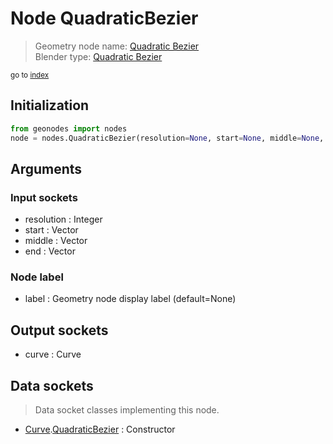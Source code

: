 
# Node QuadraticBezier

> Geometry node name: [Quadratic Bezier](https://docs.blender.org/manual/en/latest/modeling/geometry_nodes/curve_primitives/quadratic_bezier.html)<br>
  Blender type: [Quadratic Bezier](https://docs.blender.org/api/current/bpy.types.GeometryNodeCurveQuadraticBezier.html)
  
<sub>go to [index](/docs/index.md)</sub>

Initialization
--------------
```python
from geonodes import nodes
node = nodes.QuadraticBezier(resolution=None, start=None, middle=None, end=None, label=None)
```



## Arguments


### Input sockets

- resolution : Integer
- start : Vector
- middle : Vector
- end : Vector

### Node label

- label : Geometry node display label (default=None)

## Output sockets

- curve : Curve

## Data sockets

> Data socket classes implementing this node.
  
  
- [Curve](/docs/sockets/Curve.md).[QuadraticBezier](/docs/sockets/Curve.md#quadraticbezier) : Constructor
  
